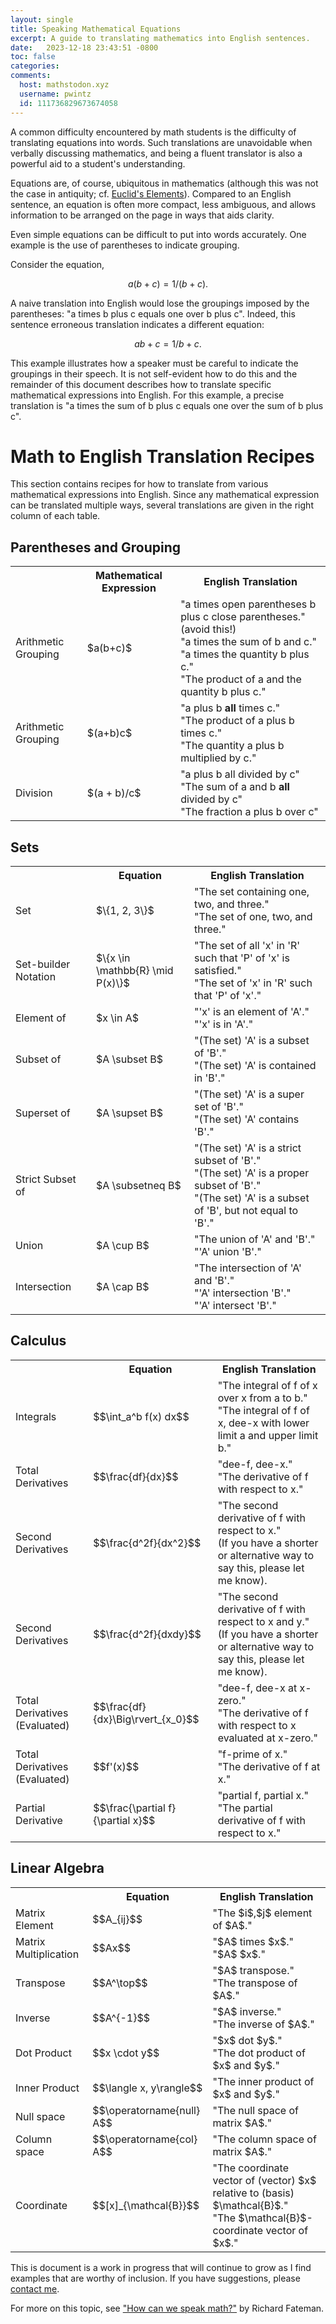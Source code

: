 ```yaml
---
layout: single
title: Speaking Mathematical Equations
excerpt: A guide to translating mathematics into English sentences.
date:   2023-12-18 23:43:51 -0800
toc: false
categories: 
comments:
  host: mathstodon.xyz
  username: pwintz
  id: 111736829673674058
---
```


A common difficulty encountered by math students is the difficulty of translating equations into words.
Such translations are unavoidable when verbally discussing mathematics, and being a fluent translator is also a powerful aid to a student's understanding. 
<!-- Throughout mathematical literature, many mathematical statements written are as equations rather than as natural language.  -->
<!-- The motivations for using equations are clear.  -->
Equations are, of course, ubiquitous in mathematics (although this was not the case in antiquity; cf. [Euclid's Elements](https://philomatica.org/wp-content/uploads/2024/04/Elements.pdf)). 
Compared to an English sentence, an equation is often more compact, less ambiguous, and allows information to be arranged on the page in ways that aids clarity.

<!-- There are three sources of difficulties when translating an equation: 

1. Identifying the name and meaning of each symbol. (e.g., "$\int$" means "integral", and "$\mathbb{R}$" means the set of real numbers). -->

Even simple equations can be difficult to put into words accurately. 
One example is the use of parentheses to indicate grouping.
 <!-- of a mathematical notation that is easy to write in an equation but often cumbersome to translate into words.  -->
Consider the equation, 

$$
a (b + c) = 1 / (b + c).
$$

A naive translation into English would lose the groupings imposed by the parentheses: "a times b plus c equals one over b plus c". 
Indeed, this sentence erroneous translation indicates a different equation: 

$$
ab + c = 1/b + c.
$$

This example illustrates how a speaker must be careful to indicate the groupings in their speech.
It is not self-evident how to do this and the remainder of this document describes how to translate specific mathematical expressions into English. 
For this example, a precise translation is "a times the sum of b plus c equals one over the sum of b plus c".


# Math to English Translation Recipes

This section contains recipes for how to translate from various mathematical expressions into English.
Since any mathematical expression can be translated multiple ways, several translations are given in the right column of each table.

<!-- When all else fails, one may resot -->
## Parentheses and Grouping

<table>
<tr>
  <th></th>
  <th>Mathematical Expression</th>
  <th>English Translation</th>
</tr>
<tr>
  <td>Arithmetic Grouping</td>
  <td>$a(b+c)$</td>
  <td>
      "a times open parentheses b plus c close parentheses." (avoid this!)<br>
      "a times the sum of b and c." <br>
      "a times the quantity b plus c."<br>
      "The product of a and the quantity b plus c."<br>
  </td>
</tr>
<tr>
  <td>Arithmetic Grouping</td>
  <td>$(a+b)c$</td>
  <td>
      "a plus b <b>all</b> times c." <br>
      "The product of a plus b times c."<br>
      "The quantity a plus b multiplied by c."
  </td>
</tr>
<tr>
  <td>Division</td>
  <td>$(a + b)/c$</td>
  <td>
    "a plus b all divided by c"<br>
    "The sum of a and b <b>all</b> divided by c"<br>
    "The fraction a plus b over c"<br>
  </td>
</tr>
</table>


## Sets

<table>
<tr>
  <th></th>
  <th>Equation</th>
  <th>English Translation</th>
</tr>
<tr>
  <td>Set</td>
  <td>$\{1, 2, 3\}$</td>
  <td>
      "The set containing one, two, and three."<br>
      "The set of one, two, and three."
  </td>
</tr>
<tr>
  <td>Set-builder Notation</td>
  <td>$\{x \in \mathbb{R} \mid P(x)\}$</td>
  <td>
      "The set of all 'x' in 'R' such that 'P' of 'x' is satisfied."<br>
      "The set of 'x' in 'R' such that 'P' of 'x'."
  </td>
</tr>
<tr>
  <td>Element of</td>
  <td>$x \in A$</td>
  <td>
      "'x' is an element of 'A'."<br>
      "'x' is in 'A'."<br>
  </td>
</tr>
<tr>
  <td>Subset of</td>
  <td>$A \subset B$</td>
  <td>
      "(The set) 'A' is a subset of 'B'."<br>
      "(The set) 'A' is contained in 'B'."<br>
  </td>
</tr>
<tr>
  <td>Superset of</td>
  <td>$A \supset B$</td>
  <td>
      "(The set) 'A' is a super set of 'B'."<br>
      "(The set) 'A' contains 'B'."<br>
  </td>
</tr>
<tr>
  <td>Strict Subset of</td>
  <td>$A \subsetneq B$</td>
  <td>
      "(The set) 'A' is a strict subset of 'B'."<br>
      "(The set) 'A' is a proper subset of 'B'."<br>
      "(The set) 'A' is a subset of 'B', but not equal to 'B'."<br>
  </td>
</tr>
<tr>
  <td>Union</td>
  <td>$A \cup B$</td>
  <td>
      "The union of 'A' and 'B'."<br>
      "'A' union 'B'."
  </td>
</tr>
<tr>
  <td>Intersection</td>
  <td>$A \cap B$</td>
  <td>
      "The intersection of 'A' and 'B'."<br>
      "'A' intersection 'B'."<br>
      "'A' intersect 'B'."
  </td>
</tr>
</table>


## Calculus

<table>
<tr>
  <th></th>
  <th>Equation</th>
  <th>English Translation</th>
</tr>
<tr>
  <td>Integrals</td>
  <td>$$\int_a^b f(x) dx$$</td>
  <td>
    "The integral of f of x over x from a to b."<br>
    "The integral of f of x, dee-x with lower limit a and upper limit b."<br>
  </td>
</tr>
<tr>
  <td>Total Derivatives</td>
  <td>$$\frac{df}{dx}$$</td>
  <td>
    "dee-f, dee-x."<br>
    "The derivative of f with respect to x."<br>
  </td>
</tr>
<tr>
  <td>Second Derivatives</td>
  <td>$$\frac{d^2f}{dx^2}$$</td>
  <td>
    <!-- "dee-f, dee-x."<br> -->
    "The second derivative of f with respect to x."<br>
    (If you have a shorter or alternative way to say this, please let me know).<br>
  </td>
</tr>
<tr>
  <td>Second Derivatives</td>
  <td>$$\frac{d^2f}{dxdy}$$</td>
  <td>
    <!-- "dee-f, dee-x."<br> -->
    "The second derivative of f with respect to x and y."<br>
    (If you have a shorter or alternative way to say this, please let me know).<br>
  </td>
</tr>
<tr>
  <td>Total Derivatives (Evaluated)</td>
  <td>$$\frac{df}{dx}\Big\rvert_{x_0}$$</td>
  <td>
    "dee-f, dee-x at x-zero."<br>
    "The derivative of f with respect to x evaluated at x-zero."<br>
  </td>
</tr>
<tr>
  <td>Total Derivatives (Evaluated)</td>
  <td>$$f'(x)$$</td>
  <td>
    "f-prime of x."<br>
    "The derivative of f at x."<br>
  </td>
</tr>
<tr>
  <td>Partial Derivative</td>
  <td>$$\frac{\partial f}{\partial x}$$</td>
  <td>
    "partial f, partial x."<br>
    "The partial derivative of f with respect to x."<br>
  </td>
</tr>
</table>

## Linear Algebra
<table>
<tr>
  <th></th>
  <th>Equation</th>
  <th>English Translation</th>
</tr>
<tr>
  <td>Matrix Element</td>
  <td>$$A_{ij}$$</td>
  <td>
    "The $i$,$j$ element of $A$."<br>
  </td>
</tr>
<tr>
  <td>Matrix Multiplication</td>
  <td>$$Ax$$</td>
  <td>
    "$A$ times $x$."<br>
    "$A$ $x$."<br>
  </td>
</tr>
<tr>
  <td>Transpose</td>
  <td>$$A^\top$$</td>
  <td>
    "$A$ transpose."<br>
    "The transpose of $A$."<br>
  </td>
</tr>
<tr>
  <td>Inverse</td>
  <td>$$A^{-1}$$</td>
  <td>
    "$A$ inverse."<br>
    "The inverse of $A$."<br>
  </td>
</tr>
<tr>
  <td>Dot Product</td>
  <td>$$x \cdot y$$</td>
  <td>
    "$x$ dot $y$."<br>
    "The dot product of $x$ and $y$."<br>
  </td>
</tr>
<tr>
  <td>Inner Product</td>
  <td>$$\langle x, y\rangle$$</td>
  <td>
    "The inner product of $x$ and $y$."<br>
  </td>
</tr>
<tr>
  <td>Null space</td>
  <td>$$\operatorname{null} A$$</td>
  <td>
    "The null space of matrix $A$."<br>
  </td>
</tr>
<tr>
  <td>Column space</td>
  <td>$$\operatorname{col} A$$</td>
  <td>
    "The column space of matrix $A$."<br>
  </td>
</tr>
<tr>
  <td>Coordinate</td>
  <td>$$[x]_{\mathcal{B}}$$</td>
  <td>
    "The coordinate vector of (vector) $x$ relative to (basis) $\mathcal{B}$."<br>
    "The $\mathcal{B}$-coordinate vector of $x$."<br>
  </td>
</tr>
</table> 


This is document is a work in progress that will continue to grow as I find examples that are worthy of inclusion. If you have suggestions, please [contact me](mailto:pwintz+ws@ucsc.edu).

For more on this topic, see ["How can we speak math?"](https://people.eecs.berkeley.edu/~fateman/papers/speakmath.pdf) by Richard Fateman.

